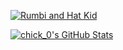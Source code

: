 [![Rumbi and Hat Kid](https://user-images.githubusercontent.com/64462443/135767852-b1d12c25-d60c-4ff2-ad50-70c8b7c46d47.png)](https://ahatintime.fandom.com/wiki/Rumbi)

[![chick_0's GitHub Stats](https://github-readme-stats.vercel.app/api?username=chick0&show_icons=true&count_private=false&title_color=ffcc4d&icon_color=ffcc4d&bg_color=000&border_color=000&text_color=C0C0C0)](https://ch1ck.xyz)

